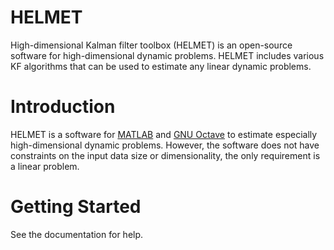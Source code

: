 # HELMET

High-dimensional Kalman filter toolbox (HELMET) is an open-source software for high-dimensional dynamic problems. HELMET includes various KF algorithms that can be used to estimate any linear dynamic problems.

# Introduction

HELMET is a software for [MATLAB](https://www.mathworks.com/) and [GNU Octave](https://www.gnu.org/software/octave/) to estimate especially high-dimensional dynamic problems. However, the software does not have constraints on the input data size or dimensionality, the only requirement is a linear problem.

# Getting Started

See the documentation for help.
